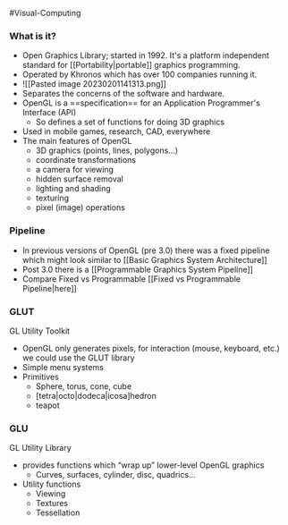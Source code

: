#Visual-Computing 

### What is it?
- Open Graphics Library; started in 1992. It's a platform independent standard for [[Portability|portable]] graphics programming.
- Operated by Khronos which has over 100 companies running it.
- ![[Pasted image 20230201141313.png]]
- Separates the concerns of the software and hardware.
- OpenGL is a ==specification== for an Application Programmer's Interface (API)
	- So defines a set of functions for doing 3D graphics
- Used in mobile games, research, CAD, everywhere
- The main features of OpenGL  
	- 3D graphics (points, lines, polygons...)  
	- coordinate transformations  
	- a camera for viewing  
	- hidden surface removal  
	- lighting and shading  
	- texturing  
	- pixel (image) operations

### Pipeline
- In previous versions of OpenGL (pre 3.0) there was a fixed pipeline which might look similar to [[Basic Graphics System Architecture]]
- Post 3.0 there is a [[Programmable Graphics System Pipeline]]
- Compare Fixed vs Programmable [[Fixed vs Programmable Pipeline|here]]

### GLUT
GL Utility Toolkit
- OpenGL only generates pixels, for interaction (mouse, keyboard, etc.) we could use the GLUT library
- Simple menu systems
- Primitives
	- Sphere, torus, cone, cube  
	- \[tetra|octo|dodeca|icosa\]hedron  
	- teapot

### GLU
GL Utility Library
- provides functions which “wrap up” lower-level OpenGL graphics  
	- Curves, surfaces, cylinder, disc, quadrics...  
- Utility functions  
	- Viewing  
	- Textures  
	- Tessellation